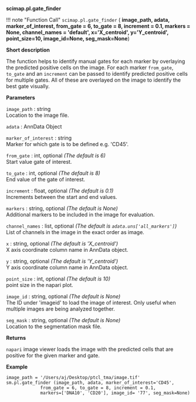 **scimap.pl.gate_finder**

!!! note "Function Call"
    `scimap.pl.gate_finder` (
      **image_path,
      adata,
      marker_of_interest,
      from_gate = 6, to_gate = 8, increment = 0.1,
      markers = None,
      channel_names = 'default',
      x='X_centroid',
      y='Y_centroid',
      point_size=10,
      image_id=None,
      seg_mask=None**)

**Short description**

The function helps to identify manual gates for each marker by overlaying the predicted positive cells on the image. For each marker `from_gate`, `to_gate` and an `increment` can be passed to identify predicted positive cells for multiple gates. All of these are overlayed on the image to identify the best gate visually.

**Parameters**

`image_path` : string  
Location to the image file.  

`adata` : AnnData Object  

`marker_of_interest` : string  
Marker for which gate is to be defined e.g. 'CD45'.  

`from_gate` : int, optional *(The default is 6)*  
Start value gate of interest.  

`to_gate` : int, optional *(The default is 8)*  
End value of the gate of interest.  

`increment` : float, optional *(The default is 0.1)*  
Increments between the start and end values.  

`markers` : string, optional *(The default is None)*  
Additional markers to be included in the image for evaluation.  

`channel_names` : list, optional *(The default is `adata.uns['all_markers']`)*  
List of channels in the image in the exact order as image.  

`x` : string, optional *(The default is 'X_centroid')*  
X axis coordinate column name in AnnData object.  

`y` : string, optional *(The default is 'Y_centroid')*  
Y axis coordinate column name in AnnData object.  

`point_size` : int, optional *(The default is 10)*  
point size in the napari plot.  

`image_id` : string, optional *(The default is None)*  
The ID under 'imageid' to load the image of interest. Only useful when multiple images are being analyzed together.  

`seg_mask` : string, optional *(The default is None)*  
Location to the segmentation mask file.  


**Returns**

`napari` image viewer loads the image with the predicted cells that are positive for the given marker and gate.

**Example**

```
image_path = '/Users/aj/Desktop/ptcl_tma/image.tif'
sm.pl.gate_finder (image_path, adata, marker_of_interest='CD45',
             from_gate = 6, to_gate = 8, increment = 0.1,
             markers=['DNA10', 'CD20'], image_id= '77', seg_mask=None)
```
